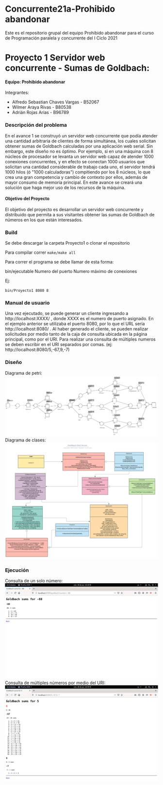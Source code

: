 # Concurrente21a-Prohibido abandonar

Este es el repositorio grupal del equipo Prohibido abandonar para el curso de Programación paralela y concurrente del I Ciclo 2021

# Proyecto 1 Servidor web concurrente - Sumas de Goldbach: 

#### Equipo: Prohibido abandonar  
Integrantes:  
- Alfredo Sebastian Chaves Vargas - B52067
- Wilmer Araya Rivas - B80538
- Adrián Rojas Arias - B96789

### Descripción del problema
En el avance 1 se construyó un servidor web concurrente que podía atender una cantidad arbitraria de clientes de forma simultánea, los cuales solicitan obtener sumas de Goldbach calculadas por una aplicación web serial. Sin embargo, este diseño no es óptimo. Por ejemplo, si en una máquina con 8 núcleos de procesador se levanta un servidor web capaz de atender 1000 conexiones concurrentes, y en efecto se conectan 1000 usuarios que solicitan una cantidad considerable de trabajo cada uno, el servidor tendrá 1000 hilos (ó "1000 calculadoras") compitiendo por los 8 núcleos, lo que crea una gran competencia y cambio de contexto por ellos, además de mayor consumo de memoria principal. En este avance se creará una solución que haga mejor uso de los recursos de la máquina.

#### Objetivo del Proyecto
El objetivo del proyecto es desarrollar un servidor web concurrente y distribuido que permita a sus visitantes obtener las sumas de Goldbach de números en los que están interesados. 

### Build
Se debe descargar la carpeta Proyecto1 o clonar el repositorio

Para compilar correr `make/make all`

Para correr el programa se debe llamar de esta forma:

bin/ejecutable Numero del puerto Numero máximo de conexiones

Ej:

`bin/Proyecto1 8080 8`

### Manual de usuario
Una vez ejecutado, se puede generar un cliente ingresando a http://localhost:XXXX/ , donde XXXX es el numero de puerto asignado. En el ejemplo anterior se utilizaba el puerto 8080, por lo que el URL sería http://localhost:8080/ . Al haber generado el cliente, se pueden realizar solicitudes por medio tanto de la caja de consulta ubicada en la página principal, como por el URI. Para realizar una consulta de múltiples numeros se deben escribir en el URI separados por comas. (ej: http://localhost:8080/5,-67,9,-7)

### Diseño
Diagrama de petri:
<br/>
![design](Proyecto1/design/Design.jpg)
Diagrama de clases:
<br/>
![design](Proyecto1/design/UML_class.jpeg)

### Ejecución
Consulta de un solo número:
<br/>
![design](Proyecto1/design/Request.png)
Consulta de múltiples números por medio del URI:
<br/>
![design](Proyecto1/design/Request_URI.png)
